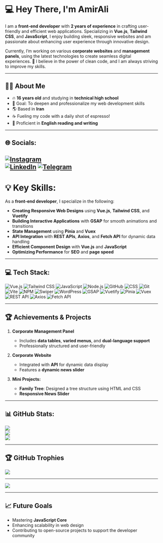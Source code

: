 # 💻 Hey There, I'm AmirAli

I am a **front-end developer** with **2 years of experience** in crafting user-friendly and efficient web applications. Specializing in **Vue.js**, **Tailwind CSS**, and **JavaScript**, I enjoy building sleek, responsive websites and am passionate about enhancing user experience through innovative design.

Currently, I’m working on various **corporate websites** and **management panels**, using the latest technologies to create seamless digital experiences. 🌟 I believe in the power of clean code, and I am always striving to improve my skills.

---

## 👨‍💻 About Me
- 🔥 **16 years old** and studying in **technical high school**  
- 🎯 Goal: To deepen and professionalize my web development skills  
- 🌎 Based in **Iran**  
- ☕ Fueling my code with a daily shot of espresso!  
- 📝 Proficient in **English reading and writing**  

---

## 🌐 Socials:
[![Instagram](https://img.shields.io/badge/Instagram-%23E4405F.svg?logo=Instagram&logoColor=white)](https://instagram.com/amirali_sayadian)  
[![LinkedIn](https://img.shields.io/badge/LinkedIn-%230077B5.svg?logo=linkedin&logoColor=white)](https://linkedin.com/in/amirali_sayadian)
[![Telegram](https://img.shields.io/badge/Telegram-%2300A3E0.svg?logo=telegram&logoColor=white)](https://t.me/AmirAli_Sayadian)
---

# 💡 Key Skills:
As a **front-end developer**, I specialize in the following:

- **Creating Responsive Web Designs** using **Vue.js**, **Tailwind CSS**, and **Vuetify**
- **Building Interactive Applications** with **GSAP** for smooth animations and transitions
- **State Management** using **Pinia** and **Vuex**
- **API Integration** with **REST APIs**, **Axios**, and **Fetch API** for dynamic data handling
- **Efficient Component Design** with **Vue.js** and **JavaScript**  
- **Optimizing Performance** for **SEO** and **page speed**

---

## 💻 Tech Stack:
![Vue.js](https://img.shields.io/badge/vue.js-%234FC08D.svg?style=flat&logo=vue.js&logoColor=white) 
![Tailwind CSS](https://img.shields.io/badge/tailwindcss-%2338B2AC.svg?style=flat&logo=tailwind-css&logoColor=white) 
![JavaScript](https://img.shields.io/badge/javascript-%23F7DF1E.svg?style=flat&logo=javascript&logoColor=black) 
![Node.js](https://img.shields.io/badge/node.js-%23339933.svg?style=flat&logo=node.js&logoColor=white) 
![GitHub](https://img.shields.io/badge/github-%23121011.svg?style=flat&logo=github&logoColor=white) 
![CSS](https://img.shields.io/badge/css-%231572B6.svg?style=flat&logo=css3&logoColor=white) 
![Git](https://img.shields.io/badge/git-%23F05033.svg?style=flat&logo=git&logoColor=white)
![Vite](https://img.shields.io/badge/vite-%23191738.svg?style=flat&logo=vite&logoColor=white) 
![NPM](https://img.shields.io/badge/npm-%23CB3837.svg?style=flat&logo=npm&logoColor=white) 
![Swiper](https://img.shields.io/badge/swiper-%23323341.svg?style=flat&logo=swiper&logoColor=white) 
![WordPress](https://img.shields.io/badge/wordpress-%2341B3C2.svg?style=flat&logo=wordpress&logoColor=white) 
![GSAP](https://img.shields.io/badge/gsap-%2388D8B0.svg?style=flat&logo=gsap&logoColor=white) 
![Vuetify](https://img.shields.io/badge/vuetify-%23010045.svg?style=flat&logo=vuetify&logoColor=white) 
![Pinia](https://img.shields.io/badge/pinia-%23000000.svg?style=flat&logo=pinia&logoColor=white) 
![Vuex](https://img.shields.io/badge/vuex-%232B6CC4.svg?style=flat&logo=vuex&logoColor=white) 
![REST API](https://img.shields.io/badge/rest_api-%23276DC3.svg?style=flat&logo=rest-api&logoColor=white) 
![Axios](https://img.shields.io/badge/axios-%231C7BFF.svg?style=flat&logo=axios&logoColor=white) 
![Fetch API](https://img.shields.io/badge/fetch_api-%2316A34A.svg?style=flat&logo=fetch&logoColor=white)

---

## 🏆 Achievements & Projects  
1. **Corporate Management Panel**  
   - Includes **data tables**, **varied menus**, and **dual-language support**  
   - Professionally structured and user-friendly  

2. **Corporate Website**  
   - Integrated with **API** for dynamic data display  
   - Features a **dynamic news slider**  

3. **Mini Projects:**  
   - **Family Tree**: Designed a tree structure using HTML and CSS  
   - **Responsive News Slider**  

---

## 📊 GitHub Stats:
![](https://github-readme-stats.vercel.app/api?username=Amir3an&theme=ambient_gradient&hide_border=false&include_all_commits=true&count_private=true)<br/>
![](https://github-readme-streak-stats.herokuapp.com/?user=Amir3an&theme=ambient_gradient&hide_border=false)<br/>
![](https://github-readme-stats.vercel.app/api/top-langs/?username=Amir3an&theme=ambient_gradient&hide_border=false&include_all_commits=true&count_private=true&layout=compact)

---

## 🏆 GitHub Trophies
![](https://github-profile-trophy.vercel.app/?username=Amir3an&theme=cobalt&no-frame=false&no-bg=true&margin-w=4)

---

[![](https://visitcount.itsvg.in/api?id=Amir3an&icon=5&color=10)](https://visitcount.itsvg.in)

---

## 📈 Future Goals  
- Mastering **JavaScript Core**  
- Enhancing scalability in web design  
- Contributing to open-source projects to support the developer community
